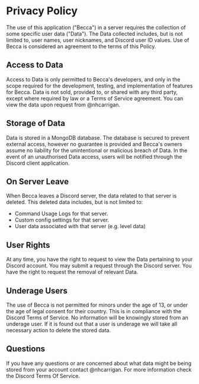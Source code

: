 # Privacy Policy

The use of this application ("Becca") in a server requires the collection of some specific user data ("Data"). The Data collected includes, but is not limited to, user names, user nicknames, and Discord user ID values. Use of Becca is considered an agreement to the terms of this Policy.

## Access to Data

Access to Data is only permitted to Becca's developers, and only in the scope required for the development, testing, and implementation of features for Becca. Data is not sold, provided to, or shared with any third party, except where required by law or a Terms of Service agreement. You can view the data upon request from @nhcarrigan.

## Storage of Data

Data is stored in a MongoDB database. The database is secured to prevent external access, however no guarantee is provided and Becca's owners assume no liability for the unintentional or malicious breach of Data. In the event of an unauthorised Data access, users will be notified through the Discord client application.

## On Server Leave

When Becca leaves a Discord server, the data related to that server is deleted. This deleted data includes, but is not limited to:

- Command Usage Logs for that server.
- Custom config settings for that server.
- User data associated with that server (e.g. level data)

## User Rights

At any time, you have the right to request to view the Data pertaining to your Discord account. You may submit a request through the Discord server. You have the right to request the removal of relevant Data.

## Underage Users

The use of Becca is not permitted for minors under the age of 13, or under the age of legal consent for their country. This is in compliance with the Discord Terms of Service. No information will be knowingly stored from an underage user. If it is found out that a user is underage we will take all necessary action to delete the stored data.

## Questions

If you have any questions or are concerned about what data might be being stored from your account contact @nhcarrigan. For more information check the Discord Terms Of Service.
